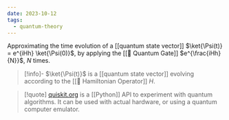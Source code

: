 ```yaml
---
date: 2023-10-12
tags:
  - quantum-theory
---
```

Approximating the time evolution of a [[quantum state vector]] $\ket{\Psi(t)} = e^{iHh} \ket{\Psi(0)}$, by applying the [[📘 Quantum Gate]] $e^{\frac{iHh}{N}}$, $N$ times.

>[!info]-
> $\ket{\Psi(t)}$ is a [[quantum state vector]] evolving according to the [[📘 Hamiltonian Operator]] $H$.

>[!quote]
> [quiskit.org](https://qiskit.org/ecosystem/algorithms/tutorials/13_trotterQRTE.html) is a [[Python]] API to experiment with quantum algorithms. It can be used with actual hardware, or using a quantum computer emulator.